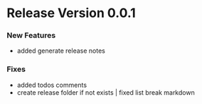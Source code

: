 # Release Version 0.0.1

### New Features
-  added generate release notes

### Fixes
-  added todos comments
-  create release folder if not exists | fixed list break markdown

